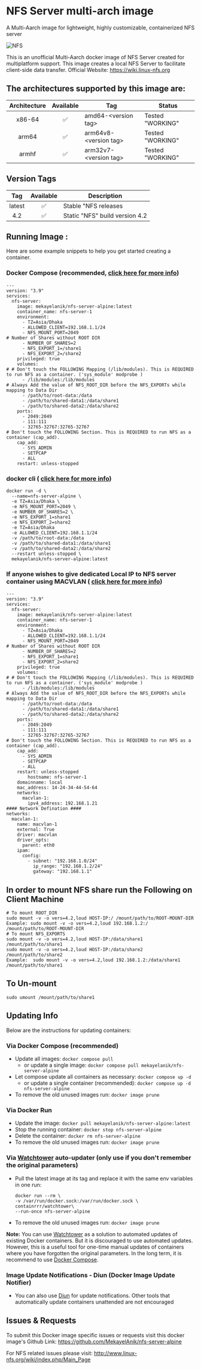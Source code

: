 <h1>NFS Server multi-arch image</h1>
<p>A Multi-Aarch image for lightweight, highly customizable, containerized NFS server</p>
<img alt="NFS" src="http://www.linux-nfs.org/wiki/logo.png">
<p>This is an unofficial Multi-Aarch docker image of NFS Server created for multiplatform support. This image creates a local NFS Server to facilitate client-side data transfer. Official Website: <a href="https://wiki.linux-nfs.org" rel="nofollow noopener">https://wiki.linux-nfs.org</a>
</p>
<h2>The architectures supported by this image are:</h2>
<table>
  <thead>
    <tr>
      <th align="center">Architecture</th>
      <th align="center">Available</th>
      <th>Tag</th>
       <th>Status</th>
    </tr>
  </thead>
  <tbody>
    <tr>
      <td align="center">x86-64</td>
      <td align="center">✅</td>
      <td>amd64-&lt;version tag&gt;</td>
      <td>Tested "WORKING"</td>
    </tr>
    <tr>
      <td align="center">arm64</td>
      <td align="center">✅</td>
      <td>arm64v8-&lt;version tag&gt;</td>
      <td>Tested "WORKING"</td>
    </tr>
    <tr>
      <td align="center">armhf</td>
      <td align="center">✅</td>
      <td>arm32v7-&lt;version tag&gt;</td>
      <td>Tested "WORKING"</td>
    </tr>
  </tbody>
</table>
<h2>Version Tags</h2>
<table>
  <thead>
    <tr>
      <th align="center">Tag</th>
      <th align="center">Available</th>
      <th>Description</th>
    </tr>
  </thead>
  <tbody>
    <tr>
      <td align="center">latest</td>
      <td align="center">✅</td>
      <td>Stable "NFS releases</td>
    </tr>
    <tr>
      <td align="center">4.2</td>
      <td align="center">✅</td>
      <td>Static "NFS" build version 4.2</td>
    </tr>
  </tbody>
</table>
<h2>Running Image :</h2>
<p>Here are some example snippets to help you get started creating a container.</p>
<h3>Docker Compose (recommended, <a href="https://itnext.io/a-beginners-guide-to-deploying-a-docker-application-to-production-using-docker-compose-de1feccd2893" rel="nofollow noopener">click here for more info</a>) </h3>
<pre><code>---
version: "3.9"
services:
  nfs-server:
    image: mekayelanik/nfs-server-alpine:latest
    container_name: nfs-server-1
    environment:
      - TZ=Asia/Dhaka
      - ALLOWED_CLIENT=192.168.1.1/24
      - NFS_MOUNT_PORT=2049
# Number of Shares without ROOT DIR
      - NUMBER_OF_SHARES=2
      - NFS_EXPORT_1=/share1
      - NFS_EXPORT_2=/share2
    privileged: true
    volumes:
# # Don't touch the FOLLOWING Mapping (/lib/modules). This is REQUIRED to run NFS as a container. ('sys_module' modprobe )
      - /lib/modules:/lib/modules
# Always Add the value of NFS_ROOT_DIR before the NFS_EXPORTs while mapping to Data Dir
      - /path/to/root-data:/data
      - /path/to/shared-data1:/data/share1
      - /path/to/shared-data2:/data/share2
    ports:
      - 2049:2049
      - 111:111
      - 32765-32767:32765-32767
# Don't touch the FOLLOWING Section. This is REQUIRED to run NFS as a container (cap_add).
    cap_add:
      - SYS_ADMIN
      - SETPCAP
      - ALL
    restart: unless-stopped
</code></pre>
<h3>docker cli ( <a href="https://docs.docker.com/engine/reference/commandline/cli/" rel="nofollow noopener">click here for more info</a>) </h3>
<pre><code>docker run -d \
  --name=nfs-server-alpine \
  -e TZ=Asia/Dhaka \
  -e NFS_MOUNT_PORT=2049 \
  -e NUMBER_OF_SHARES=2 \
  -e NFS_EXPORT_1=share1
  -e NFS_EXPORT_2=share2
  -e TZ=Asia/Dhaka
  -e ALLOWED_CLIENT=192.168.1.1/24
  -v /path/to/root-data:/data
  -v /path/to/shared-data1:/data/share1
  -v /path/to/shared-data2:/data/share2
  --restart unless-stopped \
  mekayelanik/nfs-server-alpine:latest
</code></pre>

<h3>If anyone wishes to give dedicated Local IP to NFS server container using MACVLAN ( <a href="https://docs.docker.com/network/macvlan/" rel="nofollow noopener">click here for more info</a>) </h3>
<pre><code>---
version: "3.9"
services:
  nfs-server:
    image: mekayelanik/nfs-server-alpine:latest
    container_name: nfs-server-1
    environment:
      - TZ=Asia/Dhaka
      - ALLOWED_CLIENT=192.168.1.1/24
      - NFS_MOUNT_PORT=2049
# Number of Shares without ROOT DIR
      - NUMBER_OF_SHARES=2
      - NFS_EXPORT_1=share1
      - NFS_EXPORT_2=share2
    privileged: true
    volumes:
# # Don't touch the FOLLOWING Mapping (/lib/modules). This is REQUIRED to run NFS as a container. ('sys_module' modprobe )
      - /lib/modules:/lib/modules
# Always Add the value of NFS_ROOT_DIR before the NFS_EXPORTs while mapping to Data Dir
      - /path/to/root-data:/data
      - /path/to/shared-data1:/data/share1
      - /path/to/shared-data2:/data/share2
    ports:
      - 2049:2049
      - 111:111
      - 32765-32767:32765-32767
# Don't touch the FOLLOWING Section. This is REQUIRED to run NFS as a container (cap_add).
    cap_add:
      - SYS_ADMIN
      - SETPCAP
      - ALL
    restart: unless-stopped
        hostname: nfs-server-1
    domainname: local
    mac_address: 14-24-34-44-54-64
    networks:
      macvlan-1:
        ipv4_address: 192.168.1.21
#### Network Defination ####
networks:
  macvlan-1:
    name: macvlan-1
    external: True
    driver: macvlan
    driver_opts:
      parent: eth0
    ipam:
      config:
        - subnet: "192.168.1.0/24"
          ip_range: "192.168.1.2/24"
          gateway: "192.168.1.1"
</code></pre>

<h2>In order to mount NFS share run the Following on Client Machine</h2>
<pre><code># To mount ROOT_DIR
sudo mount -v -o vers=4.2,loud HOST-IP:/ /mount/path/to/ROOT-MOUNT-DIR
Example: sudo mount -v -o vers=4.2,loud 192.168.1.2:/ /mount/path/to/ROOT-MOUNT-DIR
# To mount NFS_EXPORTS
sudo mount -v -o vers=4.2,loud HOST-IP:/data/share1 /mount/path/to/share1
sudo mount -v -o vers=4.2,loud HOST-IP:/data/share2 /mount/path/to/share2
Example:  sudo mount -v -o vers=4.2,loud 192.168.1.2:/data/share1 /mount/path/to/share1
</code></pre>
<h2> To Un-mount</h2>
<pre><code>sudo umount /mount/path/to/share1
</code></pre>
<h2>Updating Info</h2>
<p>Below are the instructions for updating containers:</p>
<h3>Via Docker Compose (recommended)</h3>
<ul>
  <li>Update all images: <code>docker compose pull</code>
    <ul>
      <li>or update a single image: <code>docker compose pull mekayelanik/nfs-server-alpine</code>
      </li>
    </ul>
  </li>
  <li>Let compose update all containers as necessary: <code>docker compose up -d</code>
    <ul>
      <li>or update a single container (recommended): <code>docker compose up -d nfs-server-alpine</code>
      </li>
    </ul>
  </li>
  <li>To remove the old unused images run: <code>docker image prune</code>
  </li>
</ul>
<h3>Via Docker Run</h3>
<ul>
  <li>Update the image: <code>docker pull mekayelanik/nfs-server-alpine:latest</code>
  </li>
  <li>Stop the running container: <code>docker stop nfs-server-alpine</code>
  </li>
  <li>Delete the container: <code>docker rm nfs-server-alpine</code>
  </li>

  <li>To remove the old unused images run: <code>docker image prune</code>
  </li>
</ul>
<h3>Via <a href="https://containrrr.dev/watchtower/" rel="nofollow noopener">Watchtower</a> auto-updater (only use if you don't remember the original parameters)</h3>
<ul>
  <li>
    <p>Pull the latest image at its tag and replace it with the same env variables in one run:</p>
    <pre>
<code>docker run --rm \
-v /var/run/docker.sock:/var/run/docker.sock \
containrrr/watchtower\
--run-once nfs-server-alpine</code></pre>
  </li>
  <li>
    <p>To remove the old unused images run: <code>docker image prune</code>
    </p>
  </li>
</ul>
<p>
  <strong>Note:</strong> You can use <a href="https://containrrr.dev/watchtower/" rel="nofollow noopener">Watchtower</a> as a solution to automated updates of existing Docker containers. But it is discouraged to use automated updates. However, this is a useful tool for one-time manual updates of containers where you have forgotten the original parameters. In the long term, it is recommend to use <a href="https://itnext.io/a-beginners-guide-to-deploying-a-docker-application-to-production-using-docker-compose-de1feccd2893" rel="nofollow noopener">Docker Compose</a>.
</p>
<h3>Image Update Notifications - Diun (Docker Image Update Notifier)</h3>
<ul>
  <li>You can also use <a href="https://crazymax.dev/diun/" rel="nofollow noopener">Diun</a> for update notifications. Other tools that automatically update containers unattended are not encouraged </li>
</ul>
<h2>Issues & Requests</h2>
<p> To submit this Docker image specific issues or requests visit this docker image's Github Link: <a href="https://github.com/MekayelAnik/nfs-server-alpine" rel="nofollow noopener">https://github.com/MekayelAnik/nfs-server-alpine</a>
</p>
<p> For NFS related issues please visit: <a href="http://www.linux-nfs.org/wiki/index.php/Main_Page" rel="nofollow noopener">http://www.linux-nfs.org/wiki/index.php/Main_Page</a>
</p>
